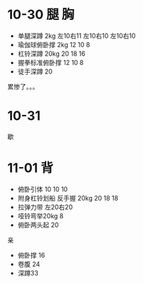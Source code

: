 # 10-30 腿 胸

* 单腿深蹲 2kg 左10右11 左10右10 左10右10
* 瑜伽球俯卧撑 2kg 12 10 8
* 杠铃深蹲 20kg 20 18 16
* 握拳标准俯卧撑 12 10 8
* 徒手深蹲 20

累惨了。。。

# 10-31

歇

# 11-01 背

* 俯卧引体 10 10 10
* 附身杠铃划船 反手握 20kg 20 18 18
* 拉弹力带 左20右20
* 哑铃弯举20kg 8 
* 俯卧两头起 20

亲

* 俯卧撑 16
* 卷腹 24
* 深蹲33 
